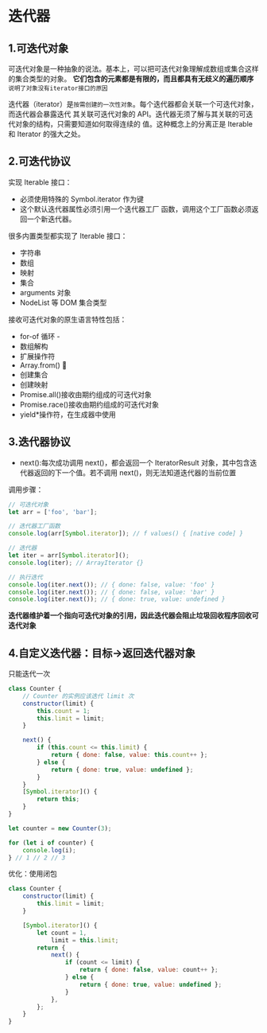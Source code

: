 # 迭代器

## 1.可迭代对象

可迭代对象是一种抽象的说法。基本上，可以把可迭代对象理解成数组或集合这样的集合类型的对象。
**它们包含的元素都是有限的，而且都具有无歧义的遍历顺序** `说明了对象没有iterator接口的原因`

迭代器（iterator）是`按需创建的一次性对象`。每个迭代器都会关联一个可迭代对象，而迭代器会暴露迭代 其关联可迭代对象的 API。迭代器无须了解与其关联的可迭代对象的结构，只需要知道如何取得连续的 值。这种概念上的分离正是 Iterable 和 Iterator 的强大之处。

## 2.可迭代协议

实现 Iterable 接口：

-   必须使用特殊的 Symbol.iterator 作为键
-   这个默认迭代器属性必须引用一个迭代器工厂 函数，调用这个工厂函数必须返回一个新迭代器。

很多内置类型都实现了 Iterable 接口：

-   字符串
-   数组
-   映射
-   集合
-   arguments 对象
-   NodeList 等 DOM 集合类型

接收可迭代对象的原生语言特性包括：

-   for-of 循环 -
-   数组解构
-   扩展操作符
-   Array.from() 
-   创建集合
-   创建映射
-   Promise.all()接收由期约组成的可迭代对象
-   Promise.race()接收由期约组成的可迭代对象
-   yield\*操作符，在生成器中使用

## 3.迭代器协议

-   next():每次成功调用 next()，都会返回一个 IteratorResult 对象，其中包含迭 代器返回的下一个值。若不调用 next()，则无法知道迭代器的当前位置

调用步骤：

```js
// 可迭代对象
let arr = ['foo', 'bar'];

// 迭代器工厂函数
console.log(arr[Symbol.iterator]); // f values() { [native code] }

// 迭代器
let iter = arr[Symbol.iterator]();
console.log(iter); // ArrayIterator {}

// 执行迭代
console.log(iter.next()); // { done: false, value: 'foo' }
console.log(iter.next()); // { done: false, value: 'bar' }
console.log(iter.next()); // { done: true, value: undefined }
```

**迭代器维护着一个指向可迭代对象的引用，因此迭代器会阻止垃圾回收程序回收可 迭代对象**

## 4.自定义迭代器：目标->返回迭代器对象

只能迭代一次

```js
class Counter {
    // Counter 的实例应该迭代 limit 次
    constructor(limit) {
        this.count = 1;
        this.limit = limit;
    }

    next() {
        if (this.count <= this.limit) {
            return { done: false, value: this.count++ };
        } else {
            return { done: true, value: undefined };
        }
    }
    [Symbol.iterator]() {
        return this;
    }
}

let counter = new Counter(3);

for (let i of counter) {
    console.log(i);
} // 1 // 2 // 3
```

优化：使用闭包

```js
class Counter {
    constructor(limit) {
        this.limit = limit;
    }

    [Symbol.iterator]() {
        let count = 1,
            limit = this.limit;
        return {
            next() {
                if (count <= limit) {
                    return { done: false, value: count++ };
                } else {
                    return { done: true, value: undefined };
                }
            },
        };
    }
}
```
